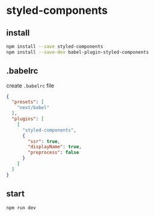 # styled-components

## install

```bash
npm install --save styled-components
npm install --save-dev babel-plugin-styled-components
```

## .babelrc

create `.babelrc` file

```json
{
  "presets": [
    "next/babel"
  ],
  "plugins": [
    [
      "styled-components",
      {
        "ssr": true,
        "displayName": true,
        "preprocess": false
      }
    ]
  ]
}
```

## start

```bash
npm run dev
```
